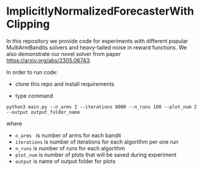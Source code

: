 # ImplicitlyNormalizedForecasterWithClipping

In this repository we provide code for experiments with different popular MultiArmBandits solvers and heavy-tailed noise in reward functions. We also demonstrate our novel solver from paper  
https://arxiv.org/abs/2305.06743.

In order to run code:

- clone this repo and install requirements 


- type command

`python3 main.py --n_arms 2 --iterations 8000 --n_runs 100 --plot_num 2 --output output_folder_name `

where

- `n_arms ` is number of arms for each bandit
- `iterations` is number of iterations for each algorithm per one run
- `n_runs` is number of runs for each algorithm
- `plot_num` is number of plots that will be saved during experiment
- `output` is name of output folder for plots
